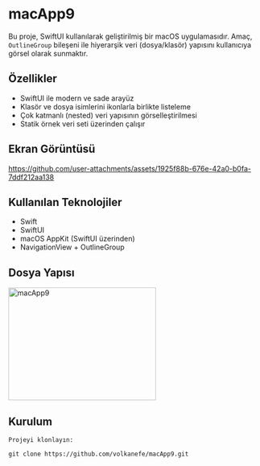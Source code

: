# macApp9

Bu proje, SwiftUI kullanılarak geliştirilmiş bir macOS uygulamasıdır. Amaç, `OutlineGroup` bileşeni ile hiyerarşik veri (dosya/klasör) yapısını kullanıcıya görsel olarak sunmaktır.

## Özellikler

- SwiftUI ile modern ve sade arayüz
- Klasör ve dosya isimlerini ikonlarla birlikte listeleme
- Çok katmanlı (nested) veri yapısının görselleştirilmesi
- Statik örnek veri seti üzerinden çalışır

## Ekran Görüntüsü



https://github.com/user-attachments/assets/1925f88b-676e-42a0-b0fa-7ddf212aa138



## Kullanılan Teknolojiler

- Swift
- SwiftUI
- macOS AppKit (SwiftUI üzerinden)
- NavigationView + OutlineGroup

## Dosya Yapısı

<img width="293" height="224" alt="macApp9" src="https://github.com/user-attachments/assets/f516f654-82b6-4d90-8efa-41c7ea83b654" />



## Kurulum
	Projeyi klonlayın:
	
	git clone https://github.com/volkanefe/macApp9.git
